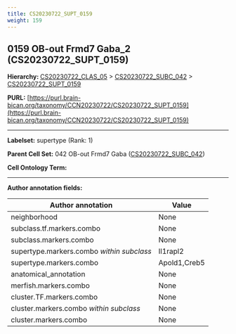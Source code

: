```yaml
---
title: CS20230722_SUPT_0159
weight: 159
---
```

## 0159 OB-out Frmd7 Gaba_2 (CS20230722_SUPT_0159)
<b>Hierarchy: </b>
[CS20230722_CLAS_05](../CS20230722_CLAS_05) >
[CS20230722_SUBC_042](../CS20230722_SUBC_042) >
[CS20230722_SUPT_0159](../CS20230722_SUPT_0159)

**PURL:** [https://purl.brain-bican.org/taxonomy/CCN20230722/CS20230722_SUPT_0159](https://purl.brain-bican.org/taxonomy/CCN20230722/CS20230722_SUPT_0159)

---


**Labelset:** supertype (Rank: 1)

**Parent Cell Set:** 042 OB-out Frmd7 Gaba ([CS20230722_SUBC_042](../CS20230722_SUBC_042))



**Cell Ontology Term:** 

[MARKER GENES.]: #


---

[TRANSFERRED ANNOTATIONS.]: #


[AUTHOR ANNOTATION FIELDS.]: #


**Author annotation fields:**

| Author annotation | Value |
|-------------------|-------|
|neighborhood|None|
|subclass.tf.markers.combo|None|
|subclass.markers.combo|None|
|supertype.markers.combo _within subclass_|Il1rapl2|
|supertype.markers.combo|Apold1,Creb5|
|anatomical_annotation|None|
|merfish.markers.combo|None|
|cluster.TF.markers.combo|None|
|cluster.markers.combo _within subclass_|None|
|cluster.markers.combo|None|
